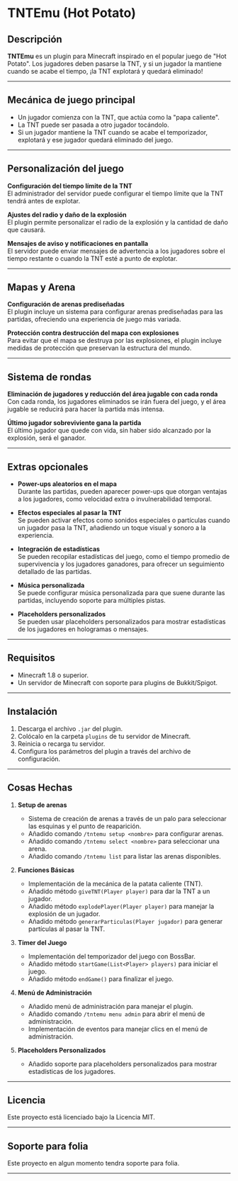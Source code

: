 # TNTEmu (Hot Potato)

## Descripción

**TNTEmu** es un plugin para Minecraft inspirado en el popular juego de "Hot Potato". Los jugadores deben pasarse la TNT, y si un jugador la mantiene cuando se acabe el tiempo, ¡la TNT explotará y quedará eliminado!

---

## Mecánica de juego principal

- Un jugador comienza con la TNT, que actúa como la "papa caliente".
- La TNT puede ser pasada a otro jugador tocándolo.
- Si un jugador mantiene la TNT cuando se acabe el temporizador, explotará y ese jugador quedará eliminado del juego.

---

## Personalización del juego

**Configuración del tiempo límite de la TNT**  
El administrador del servidor puede configurar el tiempo límite que la TNT tendrá antes de explotar.

**Ajustes del radio y daño de la explosión**  
El plugin permite personalizar el radio de la explosión y la cantidad de daño que causará.

**Mensajes de aviso y notificaciones en pantalla**  
El servidor puede enviar mensajes de advertencia a los jugadores sobre el tiempo restante o cuando la TNT esté a punto de explotar.

---

## Mapas y Arena

**Configuración de arenas prediseñadas**  
El plugin incluye un sistema para configurar arenas prediseñadas para las partidas, ofreciendo una experiencia de juego más variada.

**Protección contra destrucción del mapa con explosiones**  
Para evitar que el mapa se destruya por las explosiones, el plugin incluye medidas de protección que preservan la estructura del mundo.

---

## Sistema de rondas

**Eliminación de jugadores y reducción del área jugable con cada ronda**  
Con cada ronda, los jugadores eliminados se irán fuera del juego, y el área jugable se reducirá para hacer la partida más intensa.

**Último jugador sobreviviente gana la partida**  
El último jugador que quede con vida, sin haber sido alcanzado por la explosión, será el ganador.

---

## Extras opcionales

- **Power-ups aleatorios en el mapa**  
  Durante las partidas, pueden aparecer power-ups que otorgan ventajas a los jugadores, como velocidad extra o invulnerabilidad temporal.
  
- **Efectos especiales al pasar la TNT**  
  Se pueden activar efectos como sonidos especiales o partículas cuando un jugador pasa la TNT, añadiendo un toque visual y sonoro a la experiencia.

- **Integración de estadísticas**  
  Se pueden recopilar estadísticas del juego, como el tiempo promedio de supervivencia y los jugadores ganadores, para ofrecer un seguimiento detallado de las partidas.

- **Música personalizada**  
  Se puede configurar música personalizada para que suene durante las partidas, incluyendo soporte para múltiples pistas.

- **Placeholders personalizados**  
  Se pueden usar placeholders personalizados para mostrar estadísticas de los jugadores en hologramas o mensajes.

---

## Requisitos

- Minecraft 1.8 o superior.
- Un servidor de Minecraft con soporte para plugins de Bukkit/Spigot.

---

## Instalación

1. Descarga el archivo `.jar` del plugin.
2. Colócalo en la carpeta `plugins` de tu servidor de Minecraft.
3. Reinicia o recarga tu servidor.
4. Configura los parámetros del plugin a través del archivo de configuración.

---

## Cosas Hechas

1. **Setup de arenas**
   - Sistema de creación de arenas a través de un palo para seleccionar las esquinas y el punto de reaparición.
   - Añadido comando `/tntemu setup <nombre>` para configurar arenas.
   - Añadido comando `/tntemu select <nombre>` para seleccionar una arena.
   - Añadido comando `/tntemu list` para listar las arenas disponibles.

2. **Funciones Básicas**
   - Implementación de la mecánica de la patata caliente (TNT).
   - Añadido método `giveTNT(Player player)` para dar la TNT a un jugador.
   - Añadido método `explodePlayer(Player player)` para manejar la explosión de un jugador.
   - Añadido método `generarParticulas(Player jugador)` para generar partículas al pasar la TNT.

3. **Timer del Juego**
   - Implementación del temporizador del juego con BossBar.
   - Añadido método `startGame(List<Player> players)` para iniciar el juego.
   - Añadido método `endGame()` para finalizar el juego.

4. **Menú de Administración**
   - Añadido menú de administración para manejar el plugin.
   - Añadido comando `/tntemu menu admin` para abrir el menú de administración.
   - Implementación de eventos para manejar clics en el menú de administración.

5. **Placeholders Personalizados**
   - Añadido soporte para placeholders personalizados para mostrar estadísticas de los jugadores.

---

## Licencia

Este proyecto está licenciado bajo la Licencia MIT.

---

## Soporte para folia

Este proyecto en algun momento tendra soporte para folia.

---

